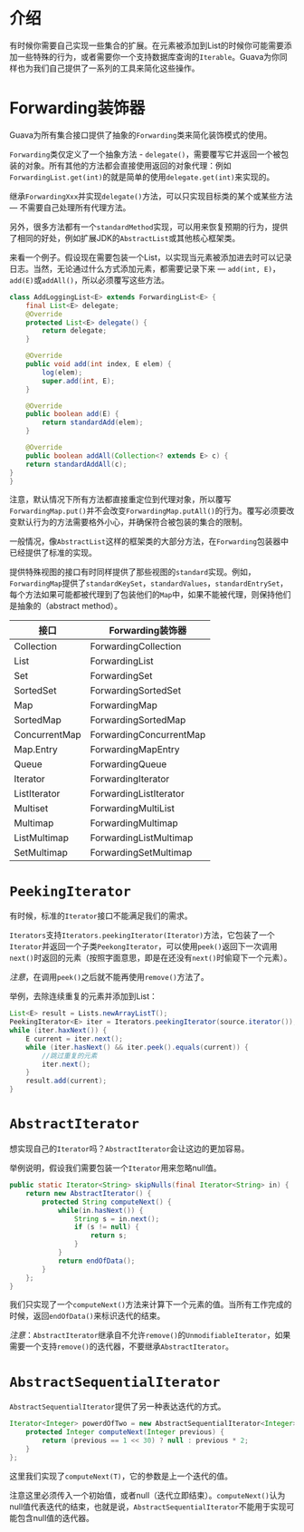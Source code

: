 # 介绍
有时候你需要自己实现一些集合的扩展。在元素被添加到List的时候你可能需要添加一些特殊的行为，或者需要你一个支持数据库查询的`Iterable`。Guava为你同样也为我们自己提供了一系列的工具来简化这些操作。

# Forwarding装饰器
Guava为所有集合接口提供了抽象的`Forwarding`类来简化装饰模式的使用。

`Forwarding`类仅定义了一个抽象方法 - `delegate()`，需要覆写它并返回一个被包装的对象。所有其他的方法都会直接使用返回的对象代理：例如`ForwardingList.get(int)`的就是简单的使用`delegate.get(int)`来实现的。

继承`ForwardingXxx`并实现`delegate()`方法，可以只实现目标类的某个或某些方法 — 不需要自己处理所有代理方法。

另外，很多方法都有一个`standardMethod`实现，可以用来恢复预期的行为，提供了相同的好处，例如扩展JDK的`AbstractList`或其他核心框架类。

来看一个例子。假设现在需要包装一个List，以实现当元素被添加进去时可以记录日志。当然，无论通过什么方式添加元素，都需要记录下来 — `add(int, E)`，`add(E)`或`addAll()`，所以必须覆写这些方法。

```java
class AddLoggingList<E> extends ForwardingList<E> {
	final List<E> delegate;
	@Override
	protected List<E> delegate() {
		return delegate;
	}

	@Override
	public void add(int index, E elem) {
		log(elem);
		super.add(int, E);
	}

	@Override
	public boolean add(E) {
		return standardAdd(elem);
	}

	@Override
	public boolean addAll(Collection<? extends E> c) {
	return standardAddAll(c);
}
}
```

注意，默认情况下所有方法都直接重定位到代理对象，所以覆写`ForwardingMap.put()`并不会改变`ForwardingMap.putAll()`的行为。覆写必须要改变默认行为的方法需要格外小心，并确保符合被包装的集合的限制。

一般情况，像`AbstractList`这样的框架类的大部分方法，在`Forwarding`包装器中已经提供了标准的实现。

提供特殊视图的接口有时同样提供了那些视图的`standard`实现。例如，`ForwardingMap`提供了`standardKeySet`，`standardValues`，`standardEntrySet`，每个方法如果可能都被代理到了包装他们的`Map`中，如果不能被代理，则保持他们是抽象的（abstract method）。

接口 | Forwarding装饰器
--- | ---
Collection | ForwardingCollection
List | ForwardingList
Set | ForwardingSet
SortedSet | ForwardingSortedSet
Map | ForwardingMap
SortedMap | ForwardingSortedMap
ConcurrentMap | ForwardingConcurrentMap
Map.Entry | ForwardingMapEntry
Queue | ForwardingQueue
Iterator | ForwardingIterator
ListIterator | ForwardingListIterator
Multiset | ForwardingMultiList
Multimap | ForwardingMultimap
ListMultimap | ForwardingListMultimap
SetMultimap | ForwardingSetMultimap

# `PeekingIterator`
有时候，标准的`Iterator`接口不能满足我们的需求。

`Iterators`支持`Iterators.peekingIterator(Iterator)`方法，它包装了一个`Iterator`并返回一个子类`PeekongIterator`，可以使用`peek()`返回下一次调用`next()`时返回的元素（按照字面意思，即是在还没有`next()`时偷窥下一个元素）。

_注意_，在调用`peek()`之后就不能再使用`remove()`方法了。

举例，去除连续重复的元素并添加到List：

```java
List<E> result = Lists.newArrayListT();
PeekingIterator<E> iter = Iterators.peekingIterator(source.iterator());
while (iter.haxNext()) {
	E current = iter.next();
	while (iter.hasNext() && iter.peek().equals(current)) {
		//跳过重复的元素
		iter.next();
	}
	result.add(current);
}
```

# `AbstractIterator`
想实现自己的`Iterator`吗？`AbstractIterator`会让这边的更加容易。

举例说明，假设我们需要包装一个`Iterator`用来忽略null值。

```java
public static Iterator<String> skipNulls(final Iterator<String> in) {
	return new AbstractIterator() {
		protected String computeNext() {
			while(in.hasNext()) {
				String s = in.next();
				if (s != null) {
					return s;
				}
			}
			return endOfData();
		}
	};
}
```

我们只实现了一个`computeNext()`方法来计算下一个元素的值。当所有工作完成的时候，返回`endOfData()`来标识迭代的结束。

_注意_：`AbstractIterator`继承自不允许`remove()`的`UnmodifiableIterator`，如果需要一个支持`remove()`的迭代器，不要继承`AbstractIterator`。

# `AbstractSequentialIterator`

`AbstractSequentialIterator`提供了另一种表达迭代的方式。
```java
Iterator<Integer> powerdOfTwo = new AbstractSequentialIterator<Integer>(1) { //注意初始值
	protected Integer computeNext(Integer previous) {
		return (previous == 1 << 30) ? null : previous * 2;
	}
};
```
这里我们实现了`computeNext(T)`，它的参数是上一个迭代的值。

注意这里必须传入一个初始值，或者null（迭代立即结束）。`computeNext()`认为null值代表迭代的结束，也就是说，`AbstractSequentialIterator`不能用于实现可能包含null值的迭代器。
